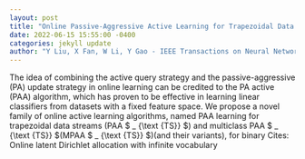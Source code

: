 ```yaml
--- 
layout: post 
title: "Online Passive-Aggressive Active Learning for Trapezoidal Data Streams" 
date: 2022-06-15 15:55:00 -0400 
categories: jekyll update 
author: "Y Liu, X Fan, W Li, Y Gao - IEEE Transactions on Neural Networks and Learning , 2022" 
--- 
```

The idea of combining the active query strategy and the passive-aggressive (PA) update strategy in online learning can be credited to the PA active (PAA) algorithm, which has proven to be effective in learning linear classifiers from datasets with a fixed feature space. We propose a novel family of online active learning algorithms, named PAA learning for trapezoidal data streams (PAA $ _ {\text {TS}} $) and multiclass PAA $ _ {\text {TS}} $(MPAA $ _ {\text {TS}} $)(and their variants), for binary Cites: Online latent Dirichlet allocation with infinite vocabulary